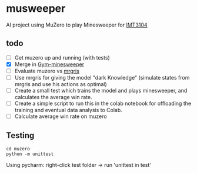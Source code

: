 # musweeper
AI project using MuZero to play Minesweeper for [IMT3104](https://www.ntnu.no/studier/emner/IMT3104#tab=omEmnet)


## todo
- [ ] Get muzero up and running (with tests)
- [x] Merge in [Gym-minesweeper](https://github.com/Zikoat/gym-minesweeper)
- [ ] Evaluate muzero vs [mrgris](http://mrgris.com/projects/minesweepr/)
- [ ] Use mrgris for giving the model "dark Knowledge" (simulate states from mrgris and use his actions as optimal)
- [ ] Create a small test which trains the model and plays minesweeper, and calculates the average win rate.
- [ ] Create a simple script to run this in the colab notebook for offloading the training and eventual data analysis to Colab.
- [ ] Calculate average win rate on muzero

## Testing

```shell script
cd muzero
python -m unittest
```
Using pycharm: right-click test folder -> run 'unittest in test'
